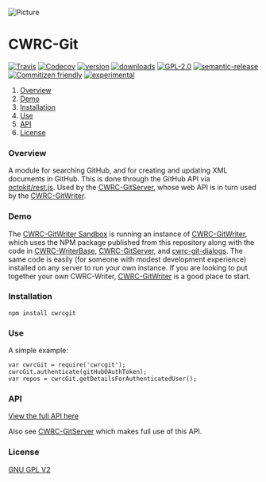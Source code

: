 ![Picture](http://cwrc.ca/logos/CWRC_logos_2016_versions/CWRCLogo-Horz-FullColour.png)

# CWRC-Git

[![Travis](https://img.shields.io/travis/cwrc/CWRC-Git.svg)](https://travis-ci.org/cwrc/CWRC-Git)
[![Codecov](https://img.shields.io/codecov/c/github/cwrc/CWRC-Git.svg)](https://codecov.io/gh/cwrc/CWRC-Git)
[![version](https://img.shields.io/npm/v/cwrcgit.svg)](http://npm.im/cwrcgit)
[![downloads](https://img.shields.io/npm/dm/cwrcgit.svg)](http://npm-stat.com/charts.html?package=cwrcgit&from=2015-08-01)
[![GPL-2.0](https://img.shields.io/npm/l/cwrcgit.svg)](http://opensource.org/licenses/GPL-2.0)
[![semantic-release](https://img.shields.io/badge/%20%20%F0%9F%93%A6%F0%9F%9A%80-semantic--release-e10079.svg)](https://github.com/semantic-release/semantic-release)
[![Commitizen friendly](https://img.shields.io/badge/commitizen-friendly-brightgreen.svg)](http://commitizen.github.io/cz-cli/)
[![experimental](http://badges.github.io/stability-badges/dist/experimental.svg)](http://github.com/badges/stability-badges)

1. [Overview](#overview)
1. [Demo](#demo)
1. [Installation](#installation)
1. [Use](#use)
1. [API](#api)
1. [License](#license)
<!---
1. [Development](#development)
1. [Contributing](#contributing)
1. [FAQ](#faq)
-->

### Overview

A module for searching GitHub, and for creating and updating XML documents in GitHub. This is done through the GitHub API via [octokit/rest.js](https://github.com/octokit/rest.js).  Used by the [CWRC-GitServer](https://github.com/cwrc/CWRC-GitServer), whose web API is in turn used by the [CWRC-GitWriter](https://github.com/cwrc/CWRC-GitWriter).

### Demo 

The [CWRC-GitWriter Sandbox](https://cwrc-writer.cwrc.ca) is running an instance of [CWRC-GitWriter](https://github.com/cwrc/CWRC-GitWriter), which uses the NPM package published from this repository along with the code in [CWRC-WriterBase](https://github.com/cwrc/CWRC-WriterBase), [CWRC-GitServer](https://github.com/cwrc/CWRC-GitServer), and [cwrc-git-dialogs](https://github.com/cwrc/cwrc-git-dialogs). The same code is easily (for someone with modest development experience) installed on any server to run your own instance.  If you are looking to put together your own CWRC-Writer, [CWRC-GitWriter](https://github.com/cwrc/CWRC-GitWriter) is a good place to start.

### Installation

`npm install cwrcgit`

### Use

A simple example:

```
var cwrcGit = require('cwrcgit');
cwrcGit.authenticate(gitHubOAuthToken);
var repos = cwrcGit.getDetailsForAuthenticatedUser();
```

### API

[View the full API here](API.md)

Also see [CWRC-GitServer](https://github.com/cwrc/CWRC-GitServer) which makes full use of this API.

<!---
### Development

* Fork or clone (depending on your role in the project) the repo to your local machine.

* `npm install` to install the node.js dependencies 
	
	NOTE:  we use `npm set save-exact true` to save dependencies as exact version numbers so NPM should install exact versions when you run install

* The config.js file specifies several passwords and tokens that are used during testing.  You'll have to set these values appropriately in your cloned repo.  The jwt_secret shouldn't matter, but the github values do.  Once you've substituted your values, stop git from noticing that you've changed the file (so that you don't inadvertently commit the file and push it to the public repo thereby exposing the passwords):

`git update-index --skip-worktree config.js`

* write a test (or two)for your new functionality (in 'spec' directory)

* `npm test` to start mocha and automatically rerun the tests whenever you change a file

* change some stuff to satisfy new test


### Commit to Github / Build in Travis / Release to NPM

If you are working within a cloned copy, do the following to setup automatic semantic release through continuous integration using semantic-release (which in turn uses Travis) and commitizen.  Otherwise, if you are working from a fork, then submit a pull-request.

Make sure you've got NPM configured to publish to the NPM registry:

```
npm set init.author.name "James Chartrand"
npm set init.author.email "jc.chartrand@gmail.com"
npm set init.author.url "http://openskysolutions.ca"
npm login  (answer prompts approriately)
```

Install semantic-release-cli globally:

`npm install -g semantic-release-cli`

If necessary (although this was probably already done by someone else, but maybe the NPM author information has changed for example) configure semantic release:

`semantic-release-cli setup`

which will ask you a series of questions, which at the time of writing this were:

```
semantic-release-cli setup
? What is your npm registry? https://registry.npmjs.org/
? What is your npm username? jchartrand
? What is your npm password? *******
? What is your GitHub username? jchartrand
? What is your GitHub password? ********
? What CI are you using? Travis CI
```

Semantic-release-cli configures the corresponding Travis build (on the Travis web site in the Travis account associated with the given Github username) so that when the Travis build is triggered (whenever you push a change to the GitHub repo), Travis will run semantic-release, which will in turn:

- write a new version number to package.json
- deploy a new version to the NPM registry if the commited change is either a new feature or a breaking change.
- generate a changelog
- create a release in the Github project

A full description of what semantic-release-cli does is [here](https://github.com/semantic-release/cli#what-it-does).
A full description of what semantic-release itself does is [here](https://github.com/semantic-release/semantic-release#how-does-it-work)

To submit a commit, stage your changes (e.g., git add -A) then instead of using git's commit command, instead use `npm run commit` which uses commitizen to create commits that are structured to adhere to the semantic-release conventions (which are the same as those used by Google: https://github.com/angular/angular.js/blob/master/CONTRIBUTING.md#commit )

The NPM `ghooks` package is used to add two pre-commit git hooks that will check that all mocha tests pass and that code coverage is 100% (as caluclated by istanbul) before allowing a commit to proceed.  The hooks are set in package.json:

```
"config": {
    "ghooks": {
      "pre-commit": "npm run test:single && npm run check-coverage"
    }
  }
```

After the commit has succeeded then `git push` it all up to github, which will in turn trigger the Travis build.  The Travis build is also set to confirm that all tests pass and that code coverage is 100%.  This is set in the `.travis.yml` file:

```
script:
  - npm run test:single
  - npm run check-coverage
```

Of course, if the githooks that check tests and code coverage themselves passed, then the Travis check for tests and code coverage should also be fine.

Results of the travis build are here:

`https://travis-ci.org/cwrc/CWRC-Git` 

The Travis build also publishes the code coverage statistics to codecov.io where the coverage can be viewed:

`https://codecov.io/gh/cwrc/CWRC-Git/`

 codecov.io also provides us with the code coverage badge at the top of this README.

Finally the Travis build publishes a new version (if the commit was designated as a new feature or breaking change) to NPM:

https://www.npmjs.com/package/cwrcgit

Testing uses mocha and chai.  Tests are in the `spec` directory. 

This module makes http calls to the GitHub API, including calls to create new repositories.  Rather than make those calls for every test, [nock](https://github.com/node-nock/nock) instead mocks the calls to GitHub (intercepts the calls and instead returns pre-recorded data).


### Contributing

Please contact us if you'd like to contribute.  Standard pull requests, including tests, are expected.

### FAQ

Who would use this?

Anyone wanting to use the CWRC-Writer to author XML documents with RDF annotations, and save those documents to GitHub.
-->

### License

[GNU GPL V2](LICENSE)
